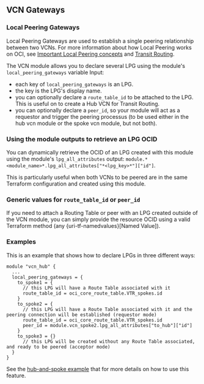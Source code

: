 ## VCN Gateways

[uri-tf-namedvalues]: https://www.terraform.io/docs/language/expressions/references.html
[uri-oci-lpg]: https://registry.terraform.io/providers/hashicorp/oci/latest/docs/resources/core_local_peering_gateway
[uri-oci-lpg-concepts]: https://docs.oracle.com/en-us/iaas/Content/Network/Tasks/localVCNpeering.htm#Importan
[uri-oci-transit-routing]: https://docs.oracle.com/en-us/iaas/Content/Network/Tasks/transitrouting.htm
[uri-hub-spoke]: https://github.com/oracle-terraform-modules/terraform-oci-vcn/tree/main/examples/hub-spoke

### Local Peering Gateways

Local Peering Gateways are used to establish a single peering relationship between two VCNs. For more information about how Local Peering works on OCI, see [Important Local Peering concepts][uri-oci-lpg-concepts] and [Transit Routing][uri-oci-transit-routing].

The VCN module allows you to declare several LPG using the module's `local_peering_gateways` variable Input:

- each key of `local_peering_gateways` is an LPG.
- the key is the LPG's display name.
- you can optionally declare a `route_table_id` to be attached to the LPG. This is useful on to create a Hub VCN for Transit Routing.
- you can optionally declare a `peer_id`, so your module will act as a requestor and trigger the peering processus (to be used either in the hub vcn module or the spoke vcn module, but not both).

### Using the module outputs to retrieve an LPG OCID

You can dynamically retrieve the OCID of an LPG created with this module using the module's `lpg_all_attributes` output: `module.*<module_name>*.lpg_all_attributes["*<lpg_key>*"]["id"]`.

This is particularly useful when both VCNs to be peered are in the same Terraform configuration and created using this module.

### Generic values for `route_table_id` or `peer_id`

If you need to attach a Routing Table or peer with an LPG created outside of the VCN module, you can simply provide the resource OCID using a valid Terraform method (any {uri-tf-namedvalues}[Named Value]).

### Examples

This is an example that shows how to declare LPGs in three different ways:

```hcl
module "vcn_hub" {
  ...
  local_peering_gateways = {
    to_spoke1 = {
      // this LPG will have a Route Table associated with it
      route_table_id = oci_core_route_table.VTR_spokes.id
    }
    to_spoke2 = {
      // this LPG will have a Route Table associated with it and the peering connection will be established (requestor mode)
      route_table_id = oci_core_route_table.VTR_spokes.id
      peer_id = module.vcn_spoke2.lpg_all_attributes["to_hub"]["id"]
    }
    to_spoke3 = {}
      // this LPG will be created without any Route Table associated, and ready to be peered (acceptor mode)
  }
}
```

See the [hub-and-spoke example][uri-hub-spoke] that for more details on how to use this feature.
